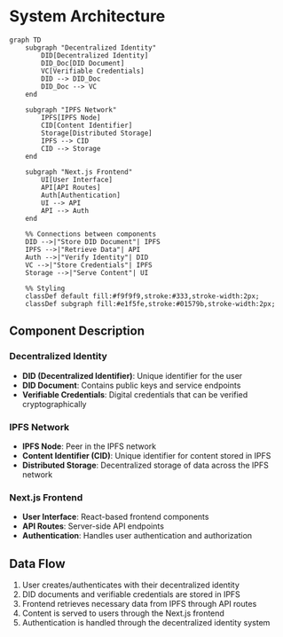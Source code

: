 # System Architecture

```mermaid
graph TD
    subgraph "Decentralized Identity"
        DID[Decentralized Identity]
        DID_Doc[DID Document]
        VC[Verifiable Credentials]
        DID --> DID_Doc
        DID_Doc --> VC
    end

    subgraph "IPFS Network"
        IPFS[IPFS Node]
        CID[Content Identifier]
        Storage[Distributed Storage]
        IPFS --> CID
        CID --> Storage
    end

    subgraph "Next.js Frontend"
        UI[User Interface]
        API[API Routes]
        Auth[Authentication]
        UI --> API
        API --> Auth
    end

    %% Connections between components
    DID -->|"Store DID Document"| IPFS
    IPFS -->|"Retrieve Data"| API
    Auth -->|"Verify Identity"| DID
    VC -->|"Store Credentials"| IPFS
    Storage -->|"Serve Content"| UI

    %% Styling
    classDef default fill:#f9f9f9,stroke:#333,stroke-width:2px;
    classDef subgraph fill:#e1f5fe,stroke:#01579b,stroke-width:2px;
```

## Component Description

### Decentralized Identity
- **DID (Decentralized Identifier)**: Unique identifier for the user
- **DID Document**: Contains public keys and service endpoints
- **Verifiable Credentials**: Digital credentials that can be verified cryptographically

### IPFS Network
- **IPFS Node**: Peer in the IPFS network
- **Content Identifier (CID)**: Unique identifier for content stored in IPFS
- **Distributed Storage**: Decentralized storage of data across the IPFS network

### Next.js Frontend
- **User Interface**: React-based frontend components
- **API Routes**: Server-side API endpoints
- **Authentication**: Handles user authentication and authorization

## Data Flow
1. User creates/authenticates with their decentralized identity
2. DID documents and verifiable credentials are stored in IPFS
3. Frontend retrieves necessary data from IPFS through API routes
4. Content is served to users through the Next.js frontend
5. Authentication is handled through the decentralized identity system 